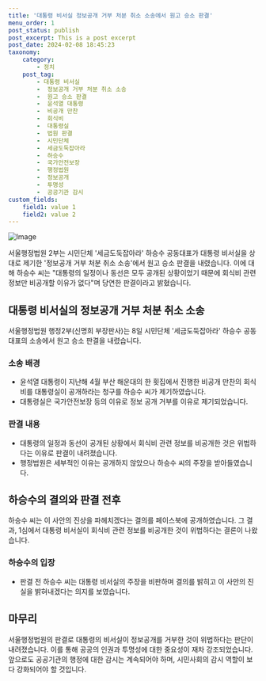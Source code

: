 ```yaml
---
title: '대통령 비서실 정보공개 거부 처분 취소 소송에서 원고 승소 판결'
menu_order: 1
post_status: publish
post_excerpt: This is a post excerpt
post_date: 2024-02-08 18:45:23
taxonomy:
    category:
        - 정치
    post_tag:
        - 대통령 비서실
        -  정보공개 거부 처분 취소 소송
        -  원고 승소 판결
        -  윤석열 대통령
        -  비공개 만찬
        -  회식비
        -  대통령실
        -  법원 판결
        -  시민단체
        -  세금도둑잡아라
        -  하승수
        -  국가안전보장
        -  행정법원
        -  정보공개
        -  투명성
        -  공공기관 감시
custom_fields:
    field1: value 1
    field2: value 2
---
```


![Image](https://imgnews.pstatic.net/image/123/2024/02/08/0002327232_001_20240208141204906.png?type=w647)

서울행정법원 2부는 시민단체 '세금도둑잡아라' 하승수 공동대표가 대통령 비서실을 상대로 제기한 '정보공개 거부 처분 취소 소송'에서 원고 승소 판결을 내렸습니다. 이에 대해 하승수 씨는 "대통령의 일정이나 동선은 모두 공개된 상황이었기 때문에 회식비 관련 정보만 비공개할 이유가 없다"며 당연한 판결이라고 밝혔습니다.
## 대통령 비서실의 정보공개 거부 처분 취소 소송
서울행정법원 행정2부(신명희 부장판사)는 8일 시민단체 '세금도둑잡아라' 하승수 공동대표의 소송에서 원고 승소 판결을 내렸습니다. 
### 소송 배경
- 윤석열 대통령이 지난해 4월 부산 해운대의 한 횟집에서 진행한 비공개 만찬의 회식비를 대통령실이 공개하라는 청구를 하승수 씨가 제기하였습니다. 
- 대통령실은 국가안전보장 등의 이유로 정보 공개 거부를 이유로 제기되었습니다.
### 판결 내용
- 대통령의 일정과 동선이 공개된 상황에서 회식비 관련 정보를 비공개한 것은 위법하다는 이유로 판결이 내려졌습니다.
- 행정법원은 세부적인 이유는 공개하지 않았으나 하승수 씨의 주장을 받아들였습니다.
## 하승수의 결의와 판결 전후
하승수 씨는 이 사안의 진상을 파헤치겠다는 결의를 페이스북에 공개하였습니다. 그 결과, 1심에서 대통령 비서실이 회식비 관련 정보를 비공개한 것이 위법하다는 결론이 나왔습니다.
### 하승수의 입장
- 판결 전 하승수 씨는 대통령 비서실의 주장을 비판하며 결의를 밝히고 이 사안의 진실을 밝혀내겠다는 의지를 보였습니다.
## 마무리
서울행정법원의 판결로 대통령의 비서실이 정보공개를 거부한 것이 위법하다는 판단이 내려졌습니다. 이를 통해 공공의 인권과 투명성에 대한 중요성이 재차 강조되었습니다. 앞으로도 공공기관의 행정에 대한 감시는 계속되어야 하며, 시민사회의 감시 역할이 보다 강화되어야 할 것입니다.
